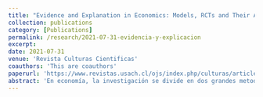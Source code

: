 ```yaml
---
title: "Evidence and Explanation in Economics: Models, RCTs and Their Amalgamation (in spanish)"
collection: publications
category: [Publications]
permalink: /research/2021-07-31-evidencia-y-explicacion
excerpt: 
date: 2021-07-31
venue: 'Revista Culturas Cientificas'
coauthors: 'This are coauthors'
paperurl: 'https://www.revistas.usach.cl/ojs/index.php/culturas/article/view/4907'
abstract: 'En economía, la investigación se divide en dos grandes metodologías: los modelos teórico-matemáticos y los estudios empíricos. Estudiando modelos teóricos y métodos empíricos (ejemplificados en Randomized Controlled Trial (i.e. RCT)) se da cuenta de las limitaciones de ambos métodos. Se concluye que ninguno de estos puede generar explicaciones de cómo en realidad suceden las cosas, sino que solo de cómo posiblemente suceden. La razón es que ambos necesitan un enlace interpretativo que permita extrapolar desde su propio sistema (i.e. el del modelo y el del estudio empírico, respectivamente) hacia un sistema objetivo. Los modelos tienen dominio general y pueden dar cuenta de mecanismos. Los RCTs, al contrario, son válidos internamente (si cumplen ciertas condiciones) y están conectados al mundo real, pero su dominio es muy específico. Aunque ninguno logre responder preguntas amplias de un fenómeno de interés, pueden complementarse para generar extrapolaciones más confiables sobre un sistema objetivo. Sin embargo, esto solo podrá hacerse si se conocen bien los mecanismos y el contexto en que ocurre una evidencia.'
---
```




